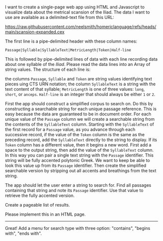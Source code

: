 I want to create a single-page web app using HTML and Javascript to visualize data about the metrical scansion of the Iliad. The data I want to use are available as a delimited-text file from this URL:

https://raw.githubusercontent.com/neelsmith/homericlanguage/refs/heads/main/scansion-expanded.cex


The first line is a pipe-delimited header with these column names:

`Passage|Syllable|SyllableText|MetricLength|Token|Half-line`

This is followed by pipe-delimited lines of data with each line recording data about one syllable of the *Iliad*. Please read the data lines into an Array of string values. The structure of each line is:

the columns `Passage`, `Syllable` and `Token` are string values identifying text pieces uing CTS URN notation; the column `SyllableText` is a string with the text content of that syllable; `MetricLength` is one of three values: `long`, `short`, or `anceps`. `Half-line` is an integer that should always be either `1` or `2`.

First the app should construct a simplified corpus to search on. Do this by constructing a searchable string for each unique passage reference. This is easy because the data are guaranteed to be in document order. For each unique value of the `Passage` column we will create a searchable string from the contents of the `SyllableText` column. Starting with the `SyllableText` of the first record for a `Passage` value, as you advance through each successive record, if the value of the `Token` column is the same as the preceding record, add the `SyllableText` directly to the string to display. If its `Token` column has a different value, then it begins a new word. First add a space to the output string, then add the value of the `SyllableText` column. In this way you can pair a single text string with the `Passage` identifier. This string will be fully accented polytonic Greek. We want to keep be able to look this value up from its `Passage` identifier. Then create the simplified searchable version by stripping out all accents and breathings from the text string.

The app should let the user enter a string to search for. Find all passages containing that string and note its `Passage` identifier. Use that value to retrieve the fully accented version.

Create a pageable list of results. 

Please implement this in an HTML page.

---
Great! Add a menu for search type with three option: "contains", "begins with", "ends with". 